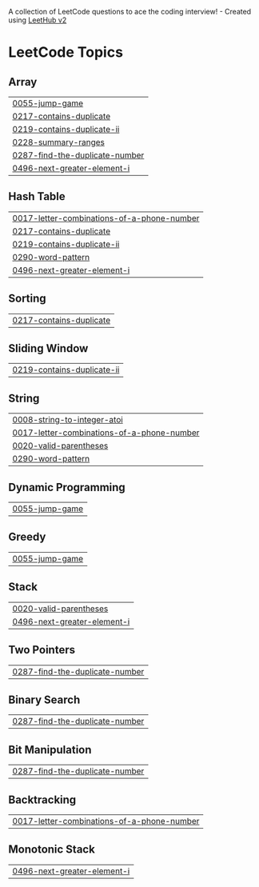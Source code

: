 A collection of LeetCode questions to ace the coding interview! - Created using [LeetHub v2](https://github.com/arunbhardwaj/LeetHub-2.0)
<!---LeetCode Topics Start-->
# LeetCode Topics
## Array
|  |
| ------- |
| [0055-jump-game](https://github.com/JadeAdi27/dsa/tree/master/0055-jump-game) |
| [0217-contains-duplicate](https://github.com/JadeAdi27/dsa/tree/master/0217-contains-duplicate) |
| [0219-contains-duplicate-ii](https://github.com/JadeAdi27/dsa/tree/master/0219-contains-duplicate-ii) |
| [0228-summary-ranges](https://github.com/JadeAdi27/dsa/tree/master/0228-summary-ranges) |
| [0287-find-the-duplicate-number](https://github.com/JadeAdi27/dsa/tree/master/0287-find-the-duplicate-number) |
| [0496-next-greater-element-i](https://github.com/JadeAdi27/dsa/tree/master/0496-next-greater-element-i) |
## Hash Table
|  |
| ------- |
| [0017-letter-combinations-of-a-phone-number](https://github.com/JadeAdi27/dsa/tree/master/0017-letter-combinations-of-a-phone-number) |
| [0217-contains-duplicate](https://github.com/JadeAdi27/dsa/tree/master/0217-contains-duplicate) |
| [0219-contains-duplicate-ii](https://github.com/JadeAdi27/dsa/tree/master/0219-contains-duplicate-ii) |
| [0290-word-pattern](https://github.com/JadeAdi27/dsa/tree/master/0290-word-pattern) |
| [0496-next-greater-element-i](https://github.com/JadeAdi27/dsa/tree/master/0496-next-greater-element-i) |
## Sorting
|  |
| ------- |
| [0217-contains-duplicate](https://github.com/JadeAdi27/dsa/tree/master/0217-contains-duplicate) |
## Sliding Window
|  |
| ------- |
| [0219-contains-duplicate-ii](https://github.com/JadeAdi27/dsa/tree/master/0219-contains-duplicate-ii) |
## String
|  |
| ------- |
| [0008-string-to-integer-atoi](https://github.com/JadeAdi27/dsa/tree/master/0008-string-to-integer-atoi) |
| [0017-letter-combinations-of-a-phone-number](https://github.com/JadeAdi27/dsa/tree/master/0017-letter-combinations-of-a-phone-number) |
| [0020-valid-parentheses](https://github.com/JadeAdi27/dsa/tree/master/0020-valid-parentheses) |
| [0290-word-pattern](https://github.com/JadeAdi27/dsa/tree/master/0290-word-pattern) |
## Dynamic Programming
|  |
| ------- |
| [0055-jump-game](https://github.com/JadeAdi27/dsa/tree/master/0055-jump-game) |
## Greedy
|  |
| ------- |
| [0055-jump-game](https://github.com/JadeAdi27/dsa/tree/master/0055-jump-game) |
## Stack
|  |
| ------- |
| [0020-valid-parentheses](https://github.com/JadeAdi27/dsa/tree/master/0020-valid-parentheses) |
| [0496-next-greater-element-i](https://github.com/JadeAdi27/dsa/tree/master/0496-next-greater-element-i) |
## Two Pointers
|  |
| ------- |
| [0287-find-the-duplicate-number](https://github.com/JadeAdi27/dsa/tree/master/0287-find-the-duplicate-number) |
## Binary Search
|  |
| ------- |
| [0287-find-the-duplicate-number](https://github.com/JadeAdi27/dsa/tree/master/0287-find-the-duplicate-number) |
## Bit Manipulation
|  |
| ------- |
| [0287-find-the-duplicate-number](https://github.com/JadeAdi27/dsa/tree/master/0287-find-the-duplicate-number) |
## Backtracking
|  |
| ------- |
| [0017-letter-combinations-of-a-phone-number](https://github.com/JadeAdi27/dsa/tree/master/0017-letter-combinations-of-a-phone-number) |
## Monotonic Stack
|  |
| ------- |
| [0496-next-greater-element-i](https://github.com/JadeAdi27/dsa/tree/master/0496-next-greater-element-i) |
<!---LeetCode Topics End-->